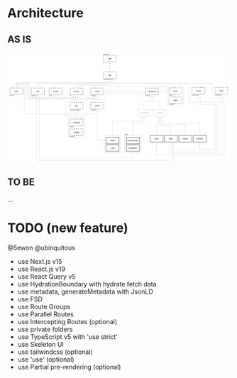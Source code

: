 # Architecture

## AS IS

<img src="./projects/V3_ARCHITECTURE.png">

## TO BE

...

# TODO (new feature)

@5ewon @ubinquitous

- use Next.js v15
- use React.js v19
- use React Query v5
- use HydrationBoundary with hydrate fetch data
- use metadata, generateMetadata with JsonLD
- use FSD
- use Route Groups
- use Parallel Routes
- use Intercepting Routes (optional)
- use private folders
- use TypeScript v5 with 'use strict'
- use Skeleton UI
- use tailwindcss (optional)
- use 'use' (optional)
- use Partial pre-rendering (optional)
